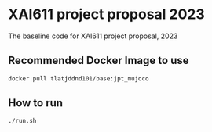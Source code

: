 # XAI611 project proposal 2023
The baseline code for XAI611 project proposal, 2023

## Recommended Docker Image to use
```bash
docker pull tlatjddnd101/base:jpt_mujoco
```

## How to run
```bash
./run.sh
```
